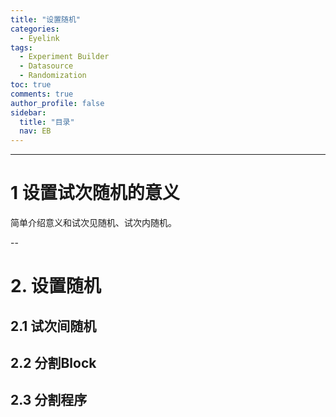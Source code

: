 ```yaml
---
title: "设置随机"
categories:
  - Eyelink
tags:
  - Experiment Builder
  - Datasource
  - Randomization
toc: true
comments: true
author_profile: false
sidebar:
  title: "目录"
  nav: EB
---
```


---

# 1 设置试次随机的意义

简单介绍意义和试次见随机、试次内随机。

--

# 2. 设置随机

## 2.1 试次间随机

## 2.2 分割Block

## 2.3 分割程序

# 